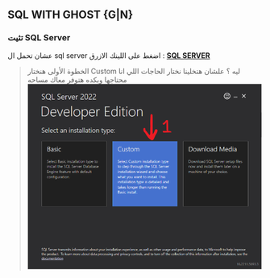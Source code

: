 ## SQL WITH GHOST {G|N}
### تثيت SQL Server
عشان تحمل ال sql server اضغط على اللينك الازرق :
 [**SQL SERVER**](https://www.microsoft.com/en-us/sql-server/sql-server-downloads "Download Sql Server")
> الخطوة الأولى هنختار Custom ليه ؟ 
> علشان هتخلينا نختار الحاجات اللي انا محتاجها وبكده هتوفر معاك مساحه 
![Alt Text](./images/1.PNG)